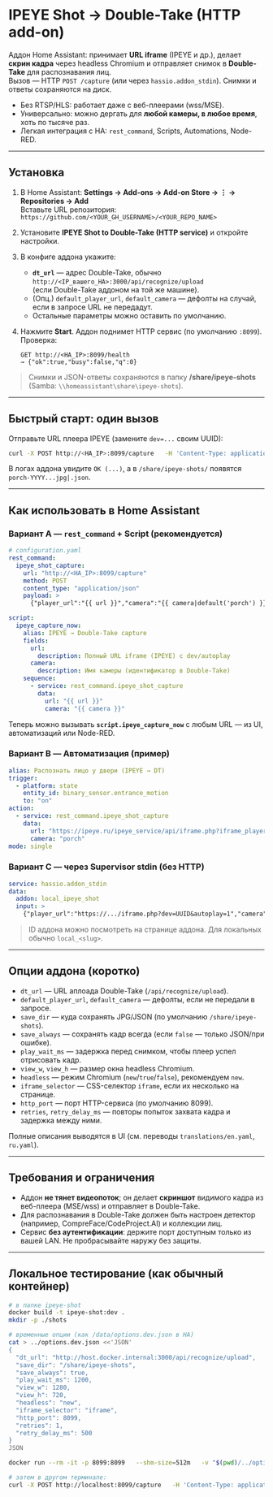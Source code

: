 # IPEYE Shot → Double-Take (HTTP add-on)

Аддон Home Assistant: принимает **URL iframe** (IPEYE и др.), делает **скрин кадра** через headless Chromium и отправляет снимок в **Double-Take** для распознавания лиц.  
Вызов — HTTP `POST /capture` (или через `hassio.addon_stdin`). Снимки и ответы сохраняются на диск.

- Без RTSP/HLS: работает даже с веб-плеерами (wss/MSE).
- Универсально: можно дергать для **любой камеры, в любое время**, хоть по тысяче раз.
- Легкая интеграция с HA: `rest_command`, Scripts, Automations, Node-RED.

---

## Установка

1) В Home Assistant: **Settings → Add-ons → Add-on Store → ⋮ → Repositories → Add**  
   Вставьте URL репозитория:  
   `https://github.com/<YOUR_GH_USERNAME>/<YOUR_REPO_NAME>`

2) Установите **IPEYE Shot to Double-Take (HTTP service)** и откройте настройки.

3) В конфиге аддона укажите:
   - **`dt_url`** — адрес Double-Take, обычно  
     `http://<IP_вашего_HA>:3000/api/recognize/upload`  
     (если Double-Take аддоном на той же машине).
   - (Опц.) `default_player_url`, `default_camera` — дефолты на случай, если в запросе URL не передадут.
   - Остальные параметры можно оставить по умолчанию.

4) Нажмите **Start**. Аддон поднимет HTTP сервис (по умолчанию `:8099`).  
   Проверка:  
   ```
   GET http://<HA_IP>:8099/health
   → {"ok":true,"busy":false,"q":0}
   ```

> Снимки и JSON-ответы сохраняются в папку **/share/ipeye-shots** (Samba: `\\homeassistant\share\ipeye-shots`).

---

## Быстрый старт: один вызов

Отправьте URL плеера IPEYE (замените `dev=...` своим UUID):

```bash
curl -X POST http://<HA_IP>:8099/capture   -H 'Content-Type: application/json'   -d '{"player_url":"https://ipeye.ru/ipeye_service/api/iframe.php?iframe_player=0&dev=DF1...&autoplay=1","camera":"porch"}'
```

В логах аддона увидите `OK (...)`, а в `/share/ipeye-shots/` появятся `porch-YYYY...jpg|.json`.

---

## Как использовать в Home Assistant

### Вариант A — `rest_command` + Script (рекомендуется)

```yaml
# configuration.yaml
rest_command:
  ipeye_shot_capture:
    url: "http://<HA_IP>:8099/capture"
    method: POST
    content_type: "application/json"
    payload: >
      {"player_url":"{{ url }}","camera":"{{ camera|default('porch') }}"}

script:
  ipeye_capture_now:
    alias: IPEYE → Double-Take capture
    fields:
      url:
        description: Полный URL iframe (IPEYE) с dev/autoplay
      camera:
        description: Имя камеры (идентификатор в Double-Take)
    sequence:
      - service: rest_command.ipeye_shot_capture
        data:
          url: "{{ url }}"
          camera: "{{ camera }}"
```

Теперь можно вызывать **`script.ipeye_capture_now`** с любым URL — из UI, автоматизаций или Node-RED.

### Вариант B — Автоматизация (пример)

```yaml
alias: Распознать лицо у двери (IPEYE → DT)
trigger:
  - platform: state
    entity_id: binary_sensor.entrance_motion
    to: "on"
action:
  - service: rest_command.ipeye_shot_capture
    data:
      url: "https://ipeye.ru/ipeye_service/api/iframe.php?iframe_player=0&dev={{ states('input_text.ipeye_uuid') }}&autoplay=1"
      camera: "porch"
mode: single
```

### Вариант C — через Supervisor stdin (без HTTP)

```yaml
service: hassio.addon_stdin
data:
  addon: local_ipeye_shot
  input: >
    {"player_url":"https://.../iframe.php?dev=UUID&autoplay=1","camera":"porch"}
```

> ID аддона можно посмотреть на странице аддона. Для локальных обычно `local_<slug>`.

---

## Опции аддона (коротко)

- `dt_url` — URL аплоада Double-Take (`/api/recognize/upload`).  
- `default_player_url`, `default_camera` — дефолты, если не передали в запросе.  
- `save_dir` — куда сохранять JPG/JSON (по умолчанию `/share/ipeye-shots`).  
- `save_always` — сохранять кадр всегда (если `false` — только JSON/при ошибке).  
- `play_wait_ms` — задержка перед снимком, чтобы плеер успел отрисовать кадр.  
- `view_w`, `view_h` — размер окна headless Chromium.  
- `headless` — режим Chromium (`new`/`true`/`false`), рекомендуем `new`.  
- `iframe_selector` — CSS-селектор `iframe`, если их несколько на странице.  
- `http_port` — порт HTTP-сервиса (по умолчанию 8099).  
- `retries`, `retry_delay_ms` — повторы попыток захвата кадра и задержка между ними.

Полные описания выводятся в UI (см. переводы `translations/en.yaml`, `ru.yaml`).

---

## Требования и ограничения

- Аддон **не тянет видеопоток**; он делает **скриншот** видимого кадра из веб-плеера (MSE/wss) и отправляет в Double-Take.  
- Для распознавания в Double-Take должен быть настроен детектор (например, CompreFace/CodeProject.AI) и коллекции лиц.  
- Сервис **без аутентификации**: держите порт доступным только из вашей LAN. Не пробрасывайте наружу без защиты.

---

## Локальное тестирование (как обычный контейнер)

```bash
# в папке ipeye-shot
docker build -t ipeye-shot:dev .
mkdir -p ./shots

# временные опции (как /data/options.dev.json в HA)
cat > ../options.dev.json <<'JSON'
{
  "dt_url": "http://host.docker.internal:3000/api/recognize/upload",
  "save_dir": "/share/ipeye-shots",
  "save_always": true,
  "play_wait_ms": 1200,
  "view_w": 1280,
  "view_h": 720,
  "headless": "new",
  "iframe_selector": "iframe",
  "http_port": 8099,
  "retries": 1,
  "retry_delay_ms": 500
}
JSON

docker run --rm -it -p 8099:8099   --shm-size=512m   -v "$(pwd)/../options.json:/data/options.json:ro"   -v "$(pwd)/shots:/share/ipeye-shots"   --add-host=host.docker.internal:host-gateway   ipeye-shot:dev

# затем в другом терминале:
curl -X POST http://localhost:8099/capture   -H 'Content-Type: application/json'   -d '{"player_url":"https://ipeye.ru/ipeye_service/api/iframe.php?iframe_player=0&dev=DF1...&autoplay=1","camera":"porch"}'
```
